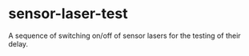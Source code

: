 # sensor-laser-test
A sequence of switching on/off of sensor lasers for the testing of their delay. 
